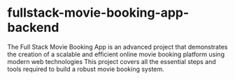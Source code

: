 # fullstack-movie-booking-app-backend
 The Full Stack Movie Booking App is an advanced project that demonstrates the creation of a scalable and efficient online movie booking platform using modern web technologies This project covers all the essential steps and tools required to build a robust movie booking system.
